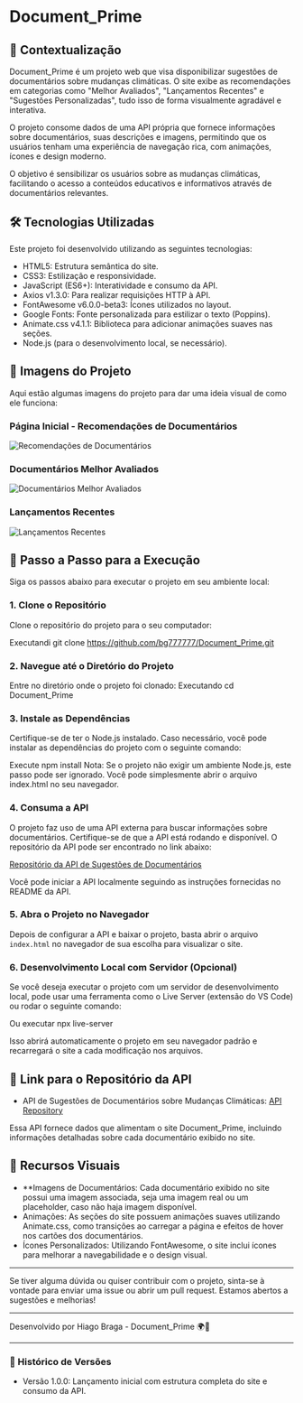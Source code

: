 # Document_Prime

## 📖 Contextualização

Document_Prime é um projeto web que visa disponibilizar sugestões de documentários sobre mudanças climáticas. O site exibe as recomendações em categorias como "Melhor Avaliados", "Lançamentos Recentes" e "Sugestões Personalizadas", tudo isso de forma visualmente agradável e interativa.

O projeto consome dados de uma API própria que fornece informações sobre documentários, suas descrições e imagens, permitindo que os usuários tenham uma experiência de navegação rica, com animações, ícones e design moderno.

O objetivo é sensibilizar os usuários sobre as mudanças climáticas, facilitando o acesso a conteúdos educativos e informativos através de documentários relevantes.

## 🛠️ Tecnologias Utilizadas

Este projeto foi desenvolvido utilizando as seguintes tecnologias:

- HTML5: Estrutura semântica do site.
- CSS3: Estilização e responsividade.
- JavaScript (ES6+): Interatividade e consumo da API.
- Axios v1.3.0: Para realizar requisições HTTP à API.
- FontAwesome v6.0.0-beta3: Ícones utilizados no layout.
- Google Fonts: Fonte personalizada para estilizar o texto (Poppins).
- Animate.css v4.1.1: Biblioteca para adicionar animações suaves nas seções.
- Node.js (para o desenvolvimento local, se necessário).

## 📸 Imagens do Projeto

Aqui estão algumas imagens do projeto para dar uma ideia visual de como ele funciona:

### Página Inicial - Recomendações de Documentários
![Recomendações de Documentários](https://via.placeholder.com/800x400.png?text=Recomendações+de+Documentários)

### Documentários Melhor Avaliados
![Documentários Melhor Avaliados](https://via.placeholder.com/800x400.png?text=Documentários+Melhor+Avaliados)

### Lançamentos Recentes
![Lançamentos Recentes](https://via.placeholder.com/800x400.png?text=Lançamentos+Recentes)

## 🚀 Passo a Passo para a Execução

Siga os passos abaixo para executar o projeto em seu ambiente local:

### 1. Clone o Repositório

Clone o repositório do projeto para o seu computador:

Executandi git clone https://github.com/bg777777/Document_Prime.git


### 2. Navegue até o Diretório do Projeto

Entre no diretório onde o projeto foi clonado:
Executando cd Document_Prime

 ### 3. Instale as Dependências
Certifique-se de ter o Node.js instalado. Caso necessário, você pode instalar as dependências do projeto com o seguinte comando:

Execute npm install
Nota: Se o projeto não exigir um ambiente Node.js, este passo pode ser ignorado. Você pode simplesmente abrir o arquivo index.html no seu navegador.

### 4. Consuma a API

O projeto faz uso de uma API externa para buscar informações sobre documentários. Certifique-se de que a API está rodando e disponível. O repositório da API pode ser encontrado no link abaixo:

[Repositório da API de Sugestões de Documentários](https://github.com/bg777777/api-sugestoes-de-documentarios)

Você pode iniciar a API localmente seguindo as instruções fornecidas no README da API.

### 5. Abra o Projeto no Navegador

Depois de configurar a API e baixar o projeto, basta abrir o arquivo `index.html` no navegador de sua escolha para visualizar o site.

### 6. Desenvolvimento Local com Servidor (Opcional)

Se você deseja executar o projeto com um servidor de desenvolvimento local, pode usar uma ferramenta como o Live Server (extensão do VS Code) ou rodar o seguinte comando:

Ou executar npx live-server


Isso abrirá automaticamente o projeto em seu navegador padrão e recarregará o site a cada modificação nos arquivos.

## 🔗 Link para o Repositório da API

- API de Sugestões de Documentários sobre Mudanças Climáticas: [API Repository](https://github.com/bg777777/api-sugestoes-de-documentarios)

Essa API fornece dados que alimentam o site Document_Prime, incluindo informações detalhadas sobre cada documentário exibido no site.

## 🌟 Recursos Visuais

- **Imagens de Documentários: Cada documentário exibido no site possui uma imagem associada, seja uma imagem real ou um placeholder, caso não haja imagem disponível.
- Animações: As seções do site possuem animações suaves utilizando Animate.css, como transições ao carregar a página e efeitos de hover nos cartões dos documentários.
- Ícones Personalizados: Utilizando FontAwesome, o site inclui ícones para melhorar a navegabilidade e o design visual.

---

Se tiver alguma dúvida ou quiser contribuir com o projeto, sinta-se à vontade para enviar uma issue ou abrir um pull request. Estamos abertos a sugestões e melhorias!

---

Desenvolvido por Hiago Braga - Document_Prime 🌍🎥

---

### 🔄 Histórico de Versões

- Versão 1.0.0: Lançamento inicial com estrutura completa do site e consumo da API.
